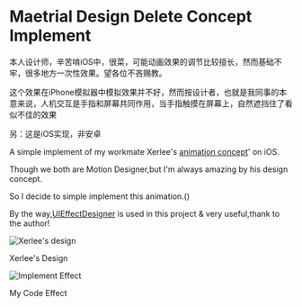 # Maetrial Design Delete Concept Implement

本人设计师，辛苦啃iOS中，很菜，可能动画效果的调节比较擅长，然而基础不牢，很多地方一次性效果。望各位不吝赐教。

这个效果在iPhone模拟器中模拟效果并不好，然而按设计者，也就是我同事的本意来说，人机交互是手指和屏幕共同作用，当手指触摸在屏幕上，自然遮挡住了看似不佳的效果

另：这是iOS实现，非安卓

A simple implement of my workmate Xerlee's [animation concept](https://dribbble.com/shots/2245626-Material-Design-Delete)' on iOS.

Though we both are Motion Designer,but I'm always amazing by his design concept.

So I decide to simple implement this animation.()

By the way,[UIEffectDesigner](https://github.com/icanzilb/UIEffectDesignerView) is used in this project & very useful,thank to the author!

![Xerlee's design](https://d13yacurqjgara.cloudfront.net/users/747857/screenshots/2245626/____.gif?raw=true)

Xerlee's Design

![Implement Effect](https://github.com/MartinRGB/MTMaterialDelete/blob/master/342.gif?raw=true)

My Code Effect

